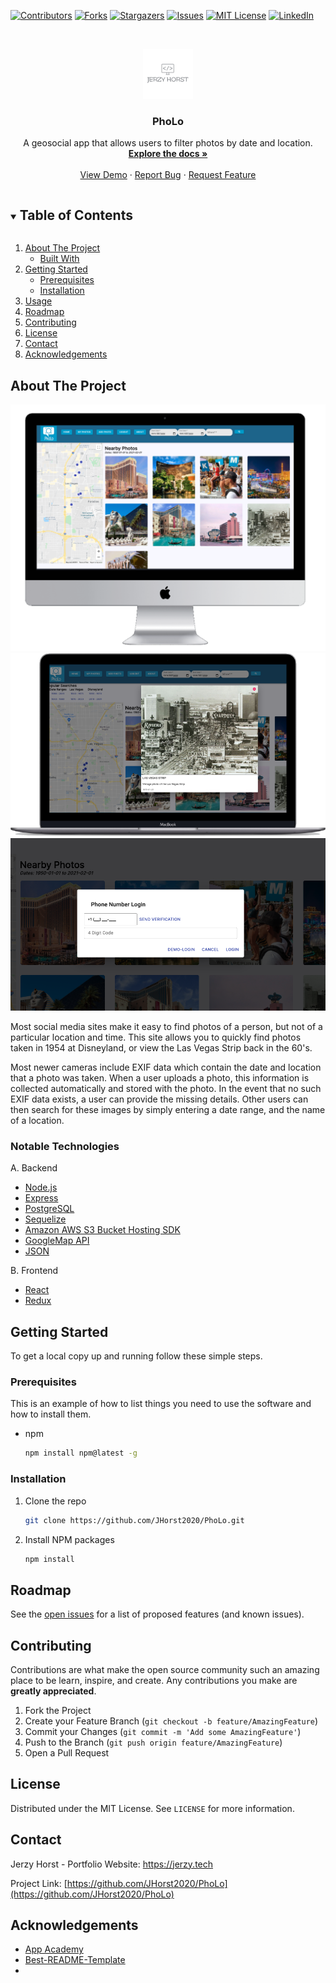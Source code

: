<!--
*** Thanks for checking out the Best-README-Template. If you have a suggestion
*** that would make this better, please fork the repo and create a pull request
*** or simply open an issue with the tag "enhancement".
*** Thanks again! Now go create something AMAZING! :D
***
***
***
*** To avoid retyping too much info. Do a search and replace for the following:
*** JHorst2020, PhoLo, twitter_handle, jerzyhorst@gmail.com, project_title, project_description
-->



<!-- PROJECT SHIELDS -->
<!--
*** I'm using markdown "reference style" links for readability.
*** Reference links are enclosed in brackets [ ] instead of parentheses ( ).
*** See the bottom of this document for the declaration of the reference variables
*** for contributors-url, forks-url, etc. This is an optional, concise syntax you may use.
*** https://www.markdownguide.org/basic-syntax/#reference-style-links
-->
[![Contributors][contributors-shield]][contributors-url]
[![Forks][forks-shield]][forks-url]
[![Stargazers][stars-shield]][stars-url]
[![Issues][issues-shield]][issues-url]
[![MIT License][license-shield]][license-url]
[![LinkedIn][linkedin-shield]][linkedin-url]



<!-- PROJECT LOGO -->
<br />
<p align="center">
  <a href="https://github.com/JHorst2020/PhoLo">
    <img src="./myLogo.png" alt="Logo" width="80" height="80">
  </a>

  <h3 align="center">PhoLo</h3>

  <p align="center">
    A geosocial app that allows users to filter photos by date and location. 
    <br />
    <a href="https://github.com/JHorst2020/PhoLo"><strong>Explore the docs »</strong></a>
    <br />
    <br />
    <a href="https://github.com/JHorst2020/PhoLo">View Demo</a>
    ·
    <a href="https://github.com/JHorst2020/PhoLo/issues">Report Bug</a>
    ·
    <a href="https://github.com/JHorst2020/PhoLo/issues">Request Feature</a>
  </p>
</p>



<!-- TABLE OF CONTENTS -->
<details open="open">
  <summary><h2 style="display: inline-block">Table of Contents</h2></summary>
  <ol>
    <li>
      <a href="#about-the-project">About The Project</a>
      <ul>
        <li><a href="#built-with">Built With</a></li>
      </ul>
    </li>
    <li>
      <a href="#getting-started">Getting Started</a>
      <ul>
        <li><a href="#prerequisites">Prerequisites</a></li>
        <li><a href="#installation">Installation</a></li>
      </ul>
    </li>
    <li><a href="#usage">Usage</a></li>
    <li><a href="#roadmap">Roadmap</a></li>
    <li><a href="#contributing">Contributing</a></li>
    <li><a href="#license">License</a></li>
    <li><a href="#contact">Contact</a></li>
    <li><a href="#acknowledgements">Acknowledgements</a></li>
  </ol>
</details>



<!-- ABOUT THE PROJECT -->
## About The Project

![product-screenshot](./pholoMockup.png)
![product-screenshot](./pholoMockup2.png)
![product-screenshot](./pholoMockup3.png)

Most social media sites make it easy to find photos of a person, but not of a particular location and time. This site allows you to quickly find photos taken in 1954 at Disneyland, or view the Las Vegas Strip back in the 60's. 

Most newer cameras include EXIF data which contain the date and location that a photo was taken. When a user uploads a photo, this information is collected automatically and stored with the photo. In the event that no such EXIF data exists, a user can provide the missing details. Other users can then search for these images by simply entering a date range, and the name of a location. 



### Notable Technologies
A. Backend

* [Node.js](https://nodejs.org/en/)
* [Express](https://expressjs.com/)
* [PostgreSQL](https://www.postgresql.org/)
* [Sequelize](https://sequelize.org/)
* [Amazon AWS S3 Bucket Hosting SDK](https://aws.amazon.com/s3/)
* [GoogleMap API](https://developers.google.com/maps/documentation)
* [JSON](https://www.json.org/json-en.html)
<!--ReactSkipperEnd -->
  
B. Frontend

* [React](http://reactjs.org/)
* [Redux](https://redux.js.org/)


<!--ReactSkipperEnd -->



<!-- GETTING STARTED -->
## Getting Started

To get a local copy up and running follow these simple steps.

### Prerequisites

This is an example of how to list things you need to use the software and how to install them.
* npm
  ```sh
  npm install npm@latest -g
  ```

### Installation

1. Clone the repo
   ```sh
   git clone https://github.com/JHorst2020/PhoLo.git
   ```
2. Install NPM packages
   ```sh
   npm install
   ```



<!-- USAGE EXAMPLES -->
<!-- ## Usage -->

<!-- Use this space to show useful examples of how a project can be used. Additional screenshots, code examples and demos work well in this space. You may also link to more resources. -->




<!-- ROADMAP -->
## Roadmap

See the [open issues](https://github.com/JHorst2020/PhoLo/issues) for a list of proposed features (and known issues).



<!-- CONTRIBUTING -->
## Contributing

Contributions are what make the open source community such an amazing place to be learn, inspire, and create. Any contributions you make are **greatly appreciated**.

1. Fork the Project
2. Create your Feature Branch (`git checkout -b feature/AmazingFeature`)
3. Commit your Changes (`git commit -m 'Add some AmazingFeature'`)
4. Push to the Branch (`git push origin feature/AmazingFeature`)
5. Open a Pull Request



<!-- LICENSE -->
## License

Distributed under the MIT License. See `LICENSE` for more information.



<!-- CONTACT -->
## Contact

Jerzy Horst - Portfolio Website: https://jerzy.tech

Project Link: [https://github.com/JHorst2020/PhoLo](https://github.com/JHorst2020/PhoLo)



<!-- ACKNOWLEDGEMENTS -->
## Acknowledgements

* [App Academy](https://www.appacademy.io/)
* [Best-README-Template](https://github.com/othneildrew/Best-README-Template)
* []()





<!-- MARKDOWN LINKS & IMAGES -->
<!-- https://www.markdownguide.org/basic-syntax/#reference-style-links -->
[contributors-shield]: https://img.shields.io/github/contributors/JHorst2020/PhoLo.svg?style=for-the-badge
[contributors-url]: https://github.com/JHorst2020/PhoLo/graphs/contributors
[forks-shield]: https://img.shields.io/github/forks/JHorst2020/PhoLo.svg?style=for-the-badge
[forks-url]: https://github.com/JHorst2020/PhoLo/network/members
[stars-shield]: https://img.shields.io/github/stars/JHorst2020/PhoLo.svg?style=for-the-badge
[stars-url]: https://github.com/JHorst2020/PhoLo/stargazers
[issues-shield]: https://img.shields.io/github/issues/JHorst2020/PhoLo.svg?style=for-the-badge
[issues-url]: https://github.com/JHorst2020/PhoLo/issues
[license-shield]: https://img.shields.io/github/license/JHorst2020/PhoLo.svg?style=for-the-badge
[license-url]: https://github.com/JHorst2020/PhoLo/blob/master/LICENSE.txt
[linkedin-shield]: https://img.shields.io/badge/-LinkedIn-black.svg?style=for-the-badge&logo=linkedin&colorB=555
[linkedin-url]: https://www.linkedin.com/in/jerzy-horst-027396181/
